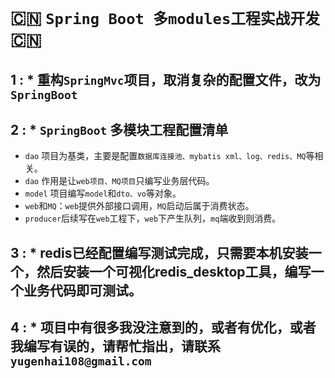 # :cn: `Spring Boot 多modules工程实战开发` :cn: <br>

 ## 1 :  * 重构`SpringMvc`项目，取消复杂的配置文件，改为`SpringBoot` <br>
 ## 2 :  * `SpringBoot` 多模块工程配置清单 <br>
  * `dao` 项目为基类，主要是配置`数据库连接池、mybatis xml、log、redis、MQ`等相关。<br>
  * `dao` 作用是让`web项目、MQ项目`只编写业务层代码。<br>
  * `model` 项目编写`model`和`dto、vo`等对象。<br>
  * `web`和`MQ`：`web`提供外部接口调用，`MQ`启动后属于消费状态。<br>
  * `producer`后续写在`web`工程下，`web`下产生队列，`mq`端收到则消费。<br>
  
 ## 3 :  * redis已经配置编写测试完成，只需要本机安装一个，然后安装一个可视化redis_desktop工具，编写一个业务代码即可测试。<br>
 ## 4 :  * 项目中有很多我没注意到的，或者有优化，或者我编写有误的，请帮忙指出，请联系 `yugenhai108@gmail.com`
